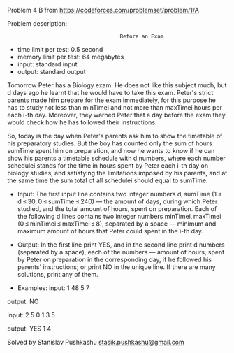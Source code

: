 Problem 4 B from https://codeforces.com/problemset/problem/1/A

Problem description:

                                        Before an Exam
 - time limit per test: 0.5 second
 - memory limit per test: 64 megabytes
 - input: standard input
 - output: standard output

Tomorrow Peter has a Biology exam. He does not like this subject much,
but d days ago he learnt that he would have to take this exam. Peter's 
strict parents made him prepare for the exam immediately, for this 
purpose he has to study not less than minTimei and not more than 
maxTimei hours per each i-th day. Moreover, they warned Peter that a 
day before the exam they would check how he has followed their 
instructions.

So, today is the day when Peter's parents ask him to show the timetable 
of his preparatory studies. But the boy has counted only the sum of 
hours sumTime spent him on preparation, and now he wants to know if he 
can show his parents a timetable sсhedule with d numbers, where each 
number sсhedulei stands for the time in hours spent by Peter each i-th 
day on biology studies, and satisfying the limitations imposed by his 
parents, and at the same time the sum total of all schedulei should equal 
to sumTime.

- Input: 
The first input line contains two integer numbers d, sumTime 
(1 ≤ d ≤ 30, 0 ≤ sumTime ≤ 240) — the amount of days, during which Peter 
studied, and the total amount of hours, spent on preparation. Each of the 
following d lines contains two integer numbers minTimei, maxTimei 
(0 ≤ minTimei ≤ maxTimei ≤ 8), separated by a space — minimum and maximum 
amount of hours that Peter could spent in the i-th day.

- Output: 
In the first line print YES, and in the second line print d numbers 
(separated by a space), each of the numbers — amount of hours, spent by 
Peter on preparation in the corresponding day, if he followed his parents' 
instructions; or print NO in the unique line. If there are many solutions, 
print any of them.

- Examples: 
input:
1 48
5 7

output:
NO

input: 
2 5
0 1
3 5

output: 
YES
1 4 

Solved by Stanislav Pushkashu <stasik.pushkashu@gmail.com>
